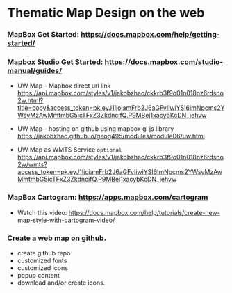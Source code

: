 #  Thematic Map Design on the web


### MapBox Get Started: https://docs.mapbox.com/help/getting-started/

### Mapbox Studio Get Started: https://docs.mapbox.com/studio-manual/guides/

- UW Map - Mapbox direct url link
    https://api.mapbox.com/styles/v1/jakobzhao/ckkrb3f9o01n018nz6rdsno2w.html?title=copy&access_token=pk.eyJ1IjoiamFrb2J6aGFvIiwiYSI6ImNpcms2YWsyMzAwMmtmbG5icTFxZ3ZkdncifQ.P9MBej1xacybKcDN_jehvw

- UW Map - hosting on github using mapbox gl js library
    https://jakobzhao.github.io/geog495/modules/module06/uw.html


- UW Map as WMTS Service `optional`
    https://api.mapbox.com/styles/v1/jakobzhao/ckkrb3f9o01n018nz6rdsno2w/wmts?access_token=pk.eyJ1IjoiamFrb2J6aGFvIiwiYSI6ImNpcms2YWsyMzAwMmtmbG5icTFxZ3ZkdncifQ.P9MBej1xacybKcDN_jehvw


### MapBox Cartogram: https://apps.mapbox.com/cartogram
- Watch this video: https://docs.mapbox.com/help/tutorials/create-new-map-style-with-cartogram-video/


### Create a web map on github.
 - create github repo
 - customized fonts
 - customized icons
 - popup content
 - download and/or create icons.
### 